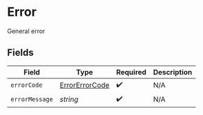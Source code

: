 # Error

General error


## Fields

| Field                                                   | Type                                                    | Required                                                | Description                                             |
| ------------------------------------------------------- | ------------------------------------------------------- | ------------------------------------------------------- | ------------------------------------------------------- |
| `errorCode`                                             | [ErrorErrorCode](../../models/shared/ErrorErrorCode.md) | :heavy_check_mark:                                      | N/A                                                     |
| `errorMessage`                                          | *string*                                                | :heavy_check_mark:                                      | N/A                                                     |